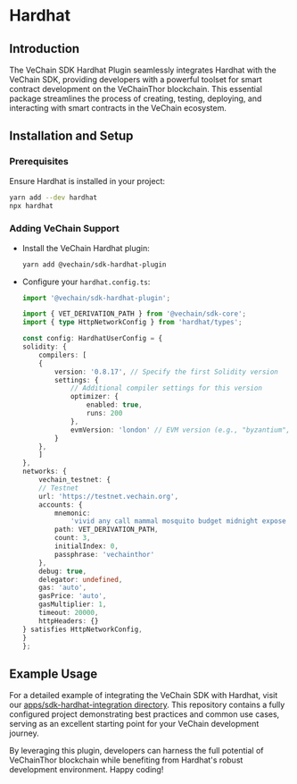 # Hardhat

## Introduction

The VeChain SDK Hardhat Plugin seamlessly integrates Hardhat with the VeChain SDK, providing developers with a powerful toolset for smart contract development on the VeChainThor blockchain. This essential package streamlines the process of creating, testing, deploying, and interacting with smart contracts in the VeChain ecosystem.

## Installation and Setup

### Prerequisites

Ensure Hardhat is installed in your project:

``` bash
yarn add --dev hardhat
npx hardhat
```

### Adding VeChain Support

 - Install the VeChain Hardhat plugin:

    ``` bash
    yarn add @vechain/sdk-hardhat-plugin
    ```

 - Configure your `hardhat.config.ts`:

    ``` typescript
    import '@vechain/sdk-hardhat-plugin';

    import { VET_DERIVATION_PATH } from '@vechain/sdk-core';
    import { type HttpNetworkConfig } from 'hardhat/types';

    const config: HardhatUserConfig = {
    solidity: {
        compilers: [
        {
            version: '0.8.17', // Specify the first Solidity version
            settings: {
                // Additional compiler settings for this version
                optimizer: {
                    enabled: true,
                    runs: 200
                },
                evmVersion: 'london' // EVM version (e.g., "byzantium", "constantinople", "petersburg", "istanbul", "berlin", "london")
            }
        },
        ]
    },
    networks: {
        vechain_testnet: {
        // Testnet
        url: 'https://testnet.vechain.org',
        accounts: {
            mnemonic:
                'vivid any call mammal mosquito budget midnight expose spirit approve reject system',
            path: VET_DERIVATION_PATH,
            count: 3,
            initialIndex: 0,
            passphrase: 'vechainthor'
        },
        debug: true,
        delegator: undefined,
        gas: 'auto',
        gasPrice: 'auto',
        gasMultiplier: 1,
        timeout: 20000,
        httpHeaders: {}
    } satisfies HttpNetworkConfig,
    }
    };
    ```

## Example Usage

For a detailed example of integrating the VeChain SDK with Hardhat, visit our [apps/sdk-hardhat-integration directory](https://github.com/vechain/vechain-sdk-js/tree/main/apps/sdk-hardhat-integration). This repository contains a fully configured project demonstrating best practices and common use cases, serving as an excellent starting point for your VeChain development journey.

By leveraging this plugin, developers can harness the full potential of VeChainThor blockchain while benefiting from Hardhat's robust development environment. Happy coding!